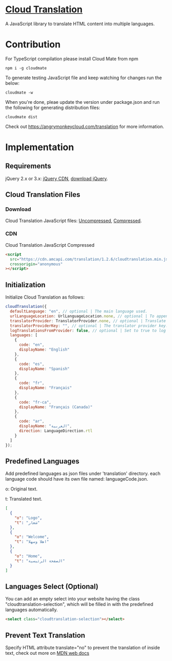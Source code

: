 # [Cloud Translation](https://angrymonkeycloud.com/translation)

A JavaScript library to translate HTML content into multiple languages.

# Contribution

For TypeScript compilation please install Cloud Mate from npm

```batch
npm i -g cloudmate
```

To generate testing JavaScript file and keep watching for changes run the below:

```batch
cloudmate -w
```

When you're done, pleae update the version under package.json and run the following for generating distribution files:

```batch
cloudmate dist
```

Check out <https://angrymonkeycloud.com/translation> for more information.

# Implementation

## Requirements

jQuery 2.x or 3.x: [jQuery CDN](https://code.jquery.com/), [download jQuery](https://jquery.com/download/).

## Cloud Translation Files

### Download

Cloud Translation JavaScript files: [Uncompressed](https://cdn.amcapi.com/translation/1.2.6/cloudtranslation.js), [Compressed](https://cdn.amcapi.com/translation/1.2.6/cloudtranslation.min.js).

### CDN

Cloud Translation JavaScript Compressed

```html
<script
  src="https://cdn.amcapi.com/translation/1.2.6/cloudtranslation.min.js"
  crossorigin="anonymous"
></script>
```

## Initialization

Initialize Cloud Translation as follows:

```js
cloudTranslation({
  defaultLanguage: "en", // optional | The main language used.
  urlLanguageLocation: UrlLanguageLocation.none, // optional | To append language in the url (ex: www.website.com/en/).
  translatorProvider: TranslatorProvider.none, // optional | Translate text using a translator provider.
  translatorProviderKey: "", // optional | The translator provider key.
  logTranslationsFromProvider: false, // optional | Set to true to log the translation output in the console.
  languages: [
    {
      code: "en",
      displayName: "English"
    },
    {
      code: "es",
      displayName: "Spanish"
    },
    {
      code: "fr",
      displayName: "Français"
    },
    {
      code: "fr-ca",
      displayName: "Français (Canada)"
    },
    {
      code: "ar",
      displayName: "العربية",
      direction: LanguageDirection.rtl
    }
  ]
});
```

## Predefined Languages

Add predefined languages as json files under 'translation' directory. each language code should have its own file named: languageCode.json.

o: Original text.

t: Translated text.

```json
[
  {
    "o": "Logo",
    "t": "شعار"
  },
  {
    "o": "Welcome",
    "t": "اهلا وسهلا"
  },
  {
    "o": "Home",
    "t": "الصفحة الرئيسية"
  }
]
```

## Languages Select (Optional)

You can add an empty select into your website having the class "cloudtranslation-selection", which will be filled in with the predefined languages automatically.

```html
<select class="cloudtranslation-selection"></select>
```

## Prevent Text Translation

Specify HTML attribute translate="no" to prevent the translation of inside text, check out more on [MDN web docs](https://developer.mozilla.org/en-US/docs/Web/HTML/Global_attributes/translate)
